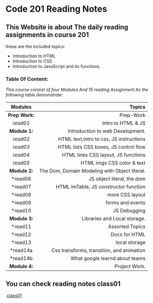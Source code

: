 # Code 201 Reading Notes


##  This Website is about The daily reading assignments in course 201

these are the included topics:
- Introduction to HTML
- Introduction to CSS
- Introduction to JavaScript and its functions.


### Table Of Content:
*This course consist of four Modules And 15 reading Assignment As the following table demonstrate:*

| Modules |  Topics  |
|:-----------------: |-------------:|
|**Prep Work:** |Prep-Work|
  |*read01*|Intro to HTML & JS|
|**Module 1:** |Introduction to web Development.|
  |*read02*| HTML text,intro to css, JS instructions|
  |*read03*|HTML lists CSS boxes, JS control flow|
  |*read04*|HTML links CSS layout, JS functions|
  |*read05*|HTML imgs CSS color & text|
|**Module 2:** |The Dom, Domain Modeling with Object literal.|
 |*read06|JS object literal, the dom|
 |*read07|HTML imTable, JS constructor function|
 |*read08|more CSS layout|
 |*read09|forms and events|
 |*read10|JS Debugging|
|**Module 3:** |Libraries and Local storage.|
 |*read11|Assorted Topics|
 |*read12|Docs for HTML|
 |*read13|local storage|
 |*read14a|Css transforms, transition, and animation|
 |*read14b|What google learnd about teams|
|**Module 4:**| Project Work.|

## You can check reading notes class01
.[class01](https://dianashafee.github.io/reading-notes-201/class-01.md)







